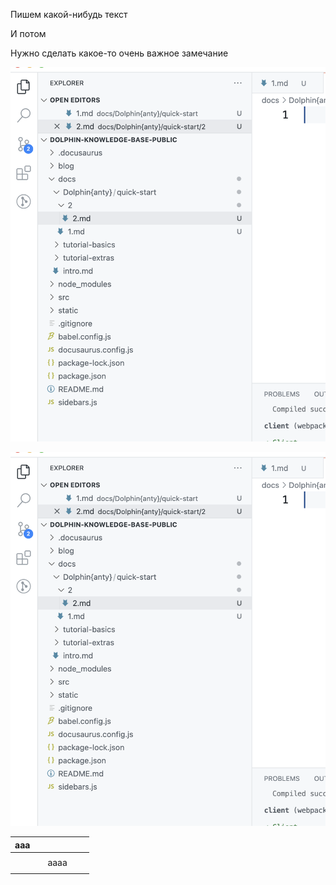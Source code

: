 Пишем какой-нибудь текст

И потом

Нужно сделать какое-то очень важное замечание

![](1.png)

<img src="1.png" />


| aaa |   |      |   |   |
|-----|---|------|---|---|
|     |   |      |   |   |
|     |   | aaaa |   |   |
|     |   |      |   |   |